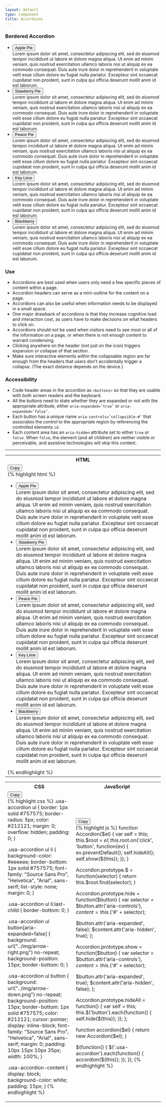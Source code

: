 ```yaml
---
layout: default
type: component
title: Accordions
---
```


<h3>Bordered Accordion</h3>

<div class="usa-accordion">
  <ul class="usa-unstyled-list">
    <li>
      <button class="usa-button-unstyled"
          aria-expanded="true" aria-controls="collapsible-0">
        Apple Pie
      </button>
      <div id="collapsible-0" aria-hidden="false" class="usa-accordion-content">
        Lorem ipsum dolor sit amet, consectetur adipiscing elit, sed do eiusmod tempor incididunt ut labore et dolore magna aliqua. Ut enim ad minim veniam, quis nostrud exercitation ullamco laboris nisi ut aliquip ex ea commodo consequat. Duis aute irure dolor in reprehenderit in voluptate velit esse cillum dolore eu fugiat nulla pariatur. Excepteur sint occaecat cupidatat non proident, sunt in culpa qui officia deserunt mollit anim id est laborum.
      </div>
    </li>
    <li>
      <button class="usa-button-unstyled"
          aria-expanded="false" aria-controls="collapsible-1">
        Stawberry Pie
      </button>
      <div id="collapsible-1" aria-hidden="true" class="usa-accordion-content">
        Lorem ipsum dolor sit amet, consectetur adipiscing elit, sed do eiusmod tempor incididunt ut labore et dolore magna aliqua. Ut enim ad minim veniam, quis nostrud exercitation ullamco laboris nisi ut aliquip ex ea commodo consequat. Duis aute irure dolor in reprehenderit in voluptate velit esse cillum dolore eu fugiat nulla pariatur. Excepteur sint occaecat cupidatat non proident, sunt in culpa qui officia deserunt mollit anim id est laborum.
      </div>
    </li>
    <li>
      <button class="usa-button-unstyled"
          aria-expanded="false" aria-controls="collapsible-2">
        Peace Pie
      </button>
      <div id="collapsible-2" aria-hidden="true" class="usa-accordion-content">
        Lorem ipsum dolor sit amet, consectetur adipiscing elit, sed do eiusmod tempor incididunt ut labore et dolore magna aliqua. Ut enim ad minim veniam, quis nostrud exercitation ullamco laboris nisi ut aliquip ex ea commodo consequat. Duis aute irure dolor in reprehenderit in voluptate velit esse cillum dolore eu fugiat nulla pariatur. Excepteur sint occaecat cupidatat non proident, sunt in culpa qui officia deserunt mollit anim id est laborum.
      </div>
    </li>
    <li>
      <button class="usa-button-unstyled"
          aria-expanded="false" aria-controls="collapsible-3">
        Key Lime
      </button>
      <div id="collapsible-3" aria-hidden="true" class="usa-accordion-content">
        Lorem ipsum dolor sit amet, consectetur adipiscing elit, sed do eiusmod tempor incididunt ut labore et dolore magna aliqua. Ut enim ad minim veniam, quis nostrud exercitation ullamco laboris nisi ut aliquip ex ea commodo consequat. Duis aute irure dolor in reprehenderit in voluptate velit esse cillum dolore eu fugiat nulla pariatur. Excepteur sint occaecat cupidatat non proident, sunt in culpa qui officia deserunt mollit anim id est laborum.
      </div>
    </li>
    <li>
      <button class="usa-button-unstyled"
          aria-expanded="false" aria-controls="collapsible-4">
        Blackberry
      </button>
      <div id="collapsible-4" aria-hidden="true" class="usa-accordion-content">
        Lorem ipsum dolor sit amet, consectetur adipiscing elit, sed do eiusmod tempor incididunt ut labore et dolore magna aliqua. Ut enim ad minim veniam, quis nostrud exercitation ullamco laboris nisi ut aliquip ex ea commodo consequat. Duis aute irure dolor in reprehenderit in voluptate velit esse cillum dolore eu fugiat nulla pariatur. Excepteur sint occaecat cupidatat non proident, sunt in culpa qui officia deserunt mollit anim id est laborum.
      </div>
    </li>
  </ul>
</div>

<div class="usa-grid">
  <div class="usa-width-one-half">
    <h3>Use</h3>
    <ul>
      <li>
        Accordions are best used when users only need a few specific pieces of content within a page.
      </li>
      <li>
        Accordion headers can serve as a mini-outline for the content on a page.
      </li>
      <li>
        Accordions can also be useful when information needs to be displayed in a small space.
      </li>
      <li>
        One major drawback of accordions is that they increase cognitive load and interaction cost, as users have to make decisions on what headers to click on.
      </li>
      <li>
        Accordions should <em>not</em> be used when visitors need to see most or all of the information on a page, or when there is not enough content to warrant condensing.
      </li>
      <li>
        Clicking anywhere on the header (not just on the icon) triggers expansion or collapse of that section.
      </li>
      <li>
        Make sure interactive elements within the collapsable region are far enough from the headers that users don't accidentally trigger a collapse. (The exact distance depends on the device.)
      </li>
      </ul>
  </div>
  <div class="usa-width-one-half">
    <h3>Accessibility</h3>
    <ul>
      <li>
        Code header areas in the accordion as <code>&lt;buttons&gt;</code> so that they are usable with both screen readers and the keyboard.
      </li>
      <li>
        All the buttons need to state whether they are expanded or not with the appropriate attribute, either <code>aria-expanded=’true’</code> or <code>aria-expanded=’false’</code>.
      </li>
      <li>
        Each button has a unique name <code>aria-controls=’collapsible-#’</code> that associates the control to the appropriate region by referencing the controlled elements <code>id</code>.
      </li>
      <li>
        Each content area has an <code>aria-hidden</code> attribute set to either <code>true</code> or <code>false</code>. When <code>false</code>, the element (and all children) are neither visible or perceivable, and assistive technologies will skip this content.
      </li>
    </ul>
  </div>
</div>

<hr>

<div class="code-snippets hidden">

  <a href="#" class="code-snippet-button"></a>

  <table>
    <tr>
      <th>
        HTML
      </th>
    </tr>
    <tr>
      <td class="snippet">
        <button class="code-copy-button" data-clipboard-target="accordion-html">Copy</button>
        <div id="accordion-html">
          {% highlight html %}
<div class="usa-accordion">
  <ul class="usa-unstyled-list">
    <li>
      <button class="usa-button-unstyled"
          aria-expanded="true" aria-controls="collapsible-0">
        Apple Pie
      </button>
      <div id="collapsible-0" aria-hidden="false" class="usa-accordion-content">
        Lorem ipsum dolor sit amet, consectetur adipiscing elit, sed do eiusmod tempor incididunt ut labore et dolore magna aliqua. Ut enim ad minim veniam, quis nostrud exercitation ullamco laboris nisi ut aliquip ex ea commodo consequat. Duis aute irure dolor in reprehenderit in voluptate velit esse cillum dolore eu fugiat nulla pariatur. Excepteur sint occaecat cupidatat non proident, sunt in culpa qui officia deserunt mollit anim id est laborum.
      </div>
    </li>
    <li>
      <button class="usa-button-unstyled"
          aria-expanded="false" aria-controls="collapsible-1">
        Stawberry Pie
      </button>
      <div id="collapsible-1" aria-hidden="true" class="usa-accordion-content">
        Lorem ipsum dolor sit amet, consectetur adipiscing elit, sed do eiusmod tempor incididunt ut labore et dolore magna aliqua. Ut enim ad minim veniam, quis nostrud exercitation ullamco laboris nisi ut aliquip ex ea commodo consequat. Duis aute irure dolor in reprehenderit in voluptate velit esse cillum dolore eu fugiat nulla pariatur. Excepteur sint occaecat cupidatat non proident, sunt in culpa qui officia deserunt mollit anim id est laborum.
      </div>
    </li>
    <li>
      <button class="usa-button-unstyled"
          aria-expanded="false" aria-controls="collapsible-2">
        Peace Pie
      </button>
      <div id="collapsible-2" aria-hidden="true" class="usa-accordion-content">
        Lorem ipsum dolor sit amet, consectetur adipiscing elit, sed do eiusmod tempor incididunt ut labore et dolore magna aliqua. Ut enim ad minim veniam, quis nostrud exercitation ullamco laboris nisi ut aliquip ex ea commodo consequat. Duis aute irure dolor in reprehenderit in voluptate velit esse cillum dolore eu fugiat nulla pariatur. Excepteur sint occaecat cupidatat non proident, sunt in culpa qui officia deserunt mollit anim id est laborum.
      </div>
    </li>
    <li>
      <button class="usa-button-unstyled"
          aria-expanded="false" aria-controls="collapsible-3">
        Key Lime
      </button>
      <div id="collapsible-3" aria-hidden="true" class="usa-accordion-content">
        Lorem ipsum dolor sit amet, consectetur adipiscing elit, sed do eiusmod tempor incididunt ut labore et dolore magna aliqua. Ut enim ad minim veniam, quis nostrud exercitation ullamco laboris nisi ut aliquip ex ea commodo consequat. Duis aute irure dolor in reprehenderit in voluptate velit esse cillum dolore eu fugiat nulla pariatur. Excepteur sint occaecat cupidatat non proident, sunt in culpa qui officia deserunt mollit anim id est laborum.
      </div>
    </li>
    <li>
      <button class="usa-button-unstyled"
          aria-expanded="false" aria-controls="collapsible-4">
        Blackberry
      </button>
      <div id="collapsible-4" aria-hidden="true" class="usa-accordion-content">
        Lorem ipsum dolor sit amet, consectetur adipiscing elit, sed do eiusmod tempor incididunt ut labore et dolore magna aliqua. Ut enim ad minim veniam, quis nostrud exercitation ullamco laboris nisi ut aliquip ex ea commodo consequat. Duis aute irure dolor in reprehenderit in voluptate velit esse cillum dolore eu fugiat nulla pariatur. Excepteur sint occaecat cupidatat non proident, sunt in culpa qui officia deserunt mollit anim id est laborum.
      </div>
    </li>
  </ul>
</div>
          {% endhighlight %}
        </div>
      </td>
    </tr>
  </table>
  <table>
    <tr>
      <th>CSS</th>
      <th>JavaScript</th>
    </tr>
    <tr>
      <td>
        <button class="code-copy-button" data-clipboard-target="accordion-css">Copy</button>
        <div id="accordion-css">
          {% highlight css %}
.usa-accordion ul {
  border: 1px solid #757575;
  border-radius: 5px;
  color: #212121;
  margin: 0;
  overflow: hidden;
  padding: 0;
}

.usa-accordion ul li {
  background-color: #eeeeee;
  border-bottom: 1px solid #757575;
  font-family: "Source Sans Pro", "Helvetica", "Arial", sans-serif;
  list-style: none;
  margin: 0;
}

.usa-accordion ul li:last-child {
  border-bottom: 0;
}

.usa-accordion ul button[aria-expanded=false] {
  background: url("../img/arrow-right.png") no-repeat;
  background-position: 15px;
  border-bottom: 0;
}

.usa-accordion ul button {
  background: url("../img/arrow-down.png") no-repeat;
  background-position: 15px;
  border-bottom: 1px solid #757575;
  color: #212121;
  cursor: pointer;
  display: inline-block;
  font-family: "Source Sans Pro", "Helvetica", "Arial", sans-serif;
  margin: 0;
  padding: 10px 15px 10px 35px;
  width: 100%;
}

.usa-accordion-content {
  display: block;
  background-color: white;
  padding: 15px;
}
          {% endhighlight %}
        </div>
      </td>
      <td>
        <button class="code-copy-button" data-clipboard-target="accordion-js">Copy</button>
        <div id="accordion-js">
          {% highlight js %}
function Accordion($el) {
  var self = this;
  this.$root = $el;
  this.$root.on('click', 'button', function(ev) {
    ev.preventDefault();
    self.hideAll();
    self.show($(this));
  });
}

Accordion.prototype.$ = function(selector) {
  return this.$root.find(selector);
}

Accordion.prototype.hide = function($button) {
  var selector = $button.attr('aria-controls'),
      $content = this.$('#' + selector);

  $button.attr('aria-expanded', false);
  $content.attr('aria-hidden', true);
};

Accordion.prototype.show = function($button) {
  var selector = $button.attr('aria-controls'),
      $content = this.$('#' + selector);

  $button.attr('aria-expanded', true);
  $content.attr('aria-hidden', false);
};

Accordion.prototype.hideAll = function() {
  var self = this;
  this.$('button').each(function() {
    self.hide($(this));
  });
};

function accordion($el) {
  return new Accordion($el);
}

$(function() {
  $('.usa-accordion').each(function() {
    accordion($(this));
  });
});
          {% endhighlight %}
        </div>
      </td>
    </tr>
  </table>
</div>

<!-- TODO: Add borderless accordion -->
